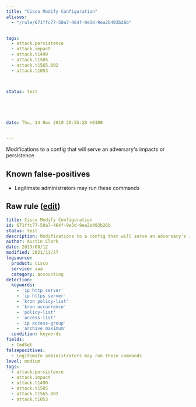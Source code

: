```yaml
---
title: "Cisco Modify Configuration"
aliases:
  - "/rule/671ffc77-50a7-464f-9e3d-9ea2b493b26b"


tags:
  - attack.persistence
  - attack.impact
  - attack.t1490
  - attack.t1505
  - attack.t1565.002
  - attack.t1053



status: test





date: Thu, 14 Nov 2019 20:55:28 +0100


---
```


Modifications to a config that will serve an adversary's impacts or persistence

<!--more-->


## Known false-positives

* Legitimate administrators may run these commands




## Raw rule ([edit](https://github.com/SigmaHQ/sigma/edit/master/rules/network/cisco/aaa/cisco_cli_modify_config.yml))
```yaml
title: Cisco Modify Configuration
id: 671ffc77-50a7-464f-9e3d-9ea2b493b26b
status: test
description: Modifications to a config that will serve an adversary's impacts or persistence
author: Austin Clark
date: 2019/08/12
modified: 2021/11/27
logsource:
  product: cisco
  service: aaa
  category: accounting
detection:
  keywords:
    - 'ip http server'
    - 'ip https server'
    - 'kron policy-list'
    - 'kron occurrence'
    - 'policy-list'
    - 'access-list'
    - 'ip access-group'
    - 'archive maximum'
  condition: keywords
fields:
  - CmdSet
falsepositives:
  - Legitimate administrators may run these commands
level: medium
tags:
  - attack.persistence
  - attack.impact
  - attack.t1490
  - attack.t1505
  - attack.t1565.002
  - attack.t1053

```
